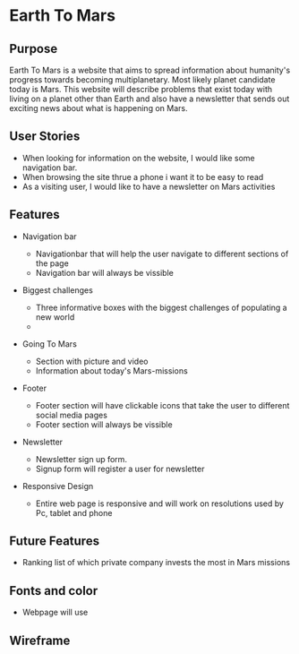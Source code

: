 # Earth To Mars

## Purpose

Earth To Mars is a website that aims to spread information about humanity's progress towards becoming multiplanetary. Most likely planet candidate today is Mars. This website will describe problems that exist today with living on a planet other than Earth and also have a newsletter that sends out exciting news about what is happening on Mars.

## User Stories

- When looking for information on the website, I would like some navigation bar.
- When browsing the site thrue a phone i want it to be easy to read
- As a visiting user, I would like to have a newsletter on Mars activities

## Features

- Navigation bar
  -  Navigationbar that will help the user navigate to different sections of the page
  - Navigation bar will always be vissible

- Biggest challenges
   - Three informative boxes with the biggest challenges of populating a new world
   -
- Going To Mars
   - Section with picture and video
   - Information about today's Mars-missions
  
- Footer
  - Footer section will have clickable icons that take the user to different social media pages
  - Footer section will always be vissible

- Newsletter
  - Newsletter sign up form.
  - Signup form will register a user for newsletter

- Responsive Design
  - Entire web page is responsive and will work on resolutions used by Pc, tablet and phone

## Future Features
- Ranking list of which private company invests the most in Mars missions



## Fonts and color
- Webpage will use 
## Wireframe